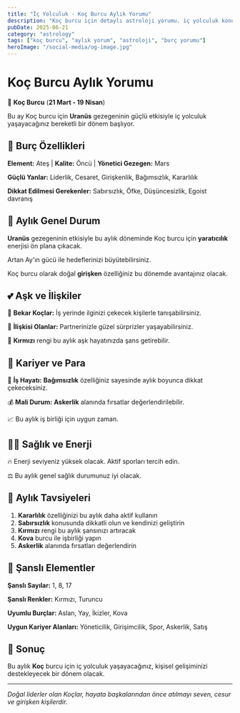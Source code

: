 ```yaml
---
title: "İç Yolculuk - Koç Burcu Aylık Yorumu"
description: "Koç burcu için detaylı astroloji yorumu. i̇ç yolculuk konusunda rehberlik."
pubDate: 2025-06-21
category: "astrology"
tags: ["koç burcu", "aylık yorum", "astroloji", "burç yorumu"]
heroImage: "/social-media/og-image.jpg"
---
```


# Koç Burcu Aylık Yorumu

🐏 **Koç Burcu** (**21 Mart - 19 Nisan**)

Bu ay Koç burcu için **Uranüs** gezegeninin güçlü etkisiyle i̇ç yolculuk yaşayacağınız bereketli bir dönem başlıyor.

## 🌟 Burç Özellikleri

**Element:** Ateş | **Kalite:** Öncü | **Yönetici Gezegen:** Mars

**Güçlü Yanlar:** Liderlik, Cesaret, Girişkenlik, Bağımsızlık, Kararlılık

**Dikkat Edilmesi Gerekenler:** Sabırsızlık, Öfke, Düşüncesizlik, Egoist davranış

## 💫 Aylık Genel Durum

**Uranüs** gezegeninin etkisiyle bu aylık döneminde Koç burcu için **yaratıcılık** enerjisi ön plana çıkacak.

Artan Ay'ın gücü ile hedeflerinizi büyütebilirsiniz.

Koç burcu olarak doğal **girişken** özelliğiniz bu dönemde avantajınız olacak.

## 💕 Aşk ve İlişkiler

💖 **Bekar Koçlar:** İş yerinde ilginizi çekecek kişilerle tanışabilirsiniz.

💑 **İlişkisi Olanlar:** Partnerinizle güzel sürprizler yaşayabilirsiniz.

🌹 **Kırmızı** rengi bu aylık aşk hayatınızda şans getirebilir.

## 💼 Kariyer ve Para

🚀 **İş Hayatı:** **Bağımsızlık** özelliğiniz sayesinde aylık boyunca dikkat çekeceksiniz.

💰 **Mali Durum:** **Askerlik** alanında fırsatlar değerlendirilebilir.

📈 Bu aylık iş birliği için uygun zaman.

## 🏃‍♀️ Sağlık ve Enerji

🔥 Enerji seviyeniz yüksek olacak. Aktif sporları tercih edin.

⚖️ Bu aylık genel sağlık durumunuz iyi olacak.

## 🎯 Aylık Tavsiyeleri

1. **Kararlılık** özelliğinizi bu aylık daha aktif kullanın
2. **Sabırsızlık** konusunda dikkatli olun ve kendinizi geliştirin
3. **Kırmızı** rengi bu aylık şansınızı artıracak
4. **Kova** burcu ile işbirliği yapın
5. **Askerlik** alanında fırsatları değerlendirin

## 🔮 Şanslı Elementler

**Şanslı Sayılar:** 1, 8, 17

**Şanslı Renkler:** Kırmızı, Turuncu

**Uyumlu Burçlar:** Aslan, Yay, İkizler, Kova

**Uygun Kariyer Alanları:** Yöneticilik, Girişimcilik, Spor, Askerlik, Satış

## 💫 Sonuç

Bu aylık **Koç** burcu için i̇ç yolculuk yaşayacağınız, kişisel gelişiminizi destekleyecek bir dönem olacak.

---

*Doğal liderler olan Koçlar, hayata başkalarından önce atılmayı seven, cesur ve girişken kişilerdir.*
